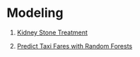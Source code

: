 # Modeling

1. [Kidney Stone Treatment](https://github.com/vanessaaleung/ds-case-studies/tree/master/modeling/kidney-stone-treatment)

2. [Predict Taxi Fares with Random Forests](https://github.com/vanessaaleung/ds-case-studies/tree/master/modeling/taxi-fare)
